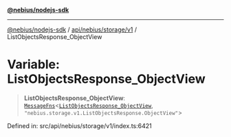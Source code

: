 [**@nebius/nodejs-sdk**](../../../../../README.md)

***

[@nebius/nodejs-sdk](../../../../../README.md) / [api/nebius/storage/v1](../README.md) / ListObjectsResponse\_ObjectView

# Variable: ListObjectsResponse\_ObjectView

> **ListObjectsResponse\_ObjectView**: [`MessageFns`](../../../../../runtime/protos/core/interfaces/MessageFns.md)\<[`ListObjectsResponse_ObjectView`](../interfaces/ListObjectsResponse_ObjectView.md), `"nebius.storage.v1.ListObjectsResponse.ObjectView"`\>

Defined in: src/api/nebius/storage/v1/index.ts:6421
